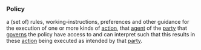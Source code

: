 ### Policy

a (set of) rules, working-instructions, preferences and other guidance for the execution of one or more kinds of <a href="https://essif-lab.github.io/framework/docs/terms/action" hovertext="Action: something that is actually done (a 'unit of work' that is executed) by a single Actor (on behalf of a given Party), as a single operation, in a specific context.">action</a>, that <a href="https://essif-lab.github.io/framework/docs/terms/agent" hovertext="Agent (of a Party): an Actor that is executing an Action on behalf of a Party (called the Principal of that Actor).">agent</a> of the <a href="https://essif-lab.github.io/framework/docs/terms/party" hovertext="Party: an Entity that sets its Objectives, maintains its Knowledge, and uses that Knowledge to pursue its Objectives in an autonomous (sovereign) manner. Humans and Organizations are the typical examples.">party</a> that <a href="https://essif-lab.github.io/framework/docs/terms/governance" hovertext="Governance: the act or process of governing or overseeing the realization of (the results associated with) a set of Objectives by the Owner of these Objectives, in order to ensure they will be fit for the purposes that this Owner intends to use them for.">governs</a> the policy have access to and can interpret such that this results in these <a href="https://essif-lab.github.io/framework/docs/terms/action" hovertext="Action: something that is actually done (a 'unit of work' that is executed) by a single Actor (on behalf of a given Party), as a single operation, in a specific context.">action</a> being executed as intended by that <a href="https://essif-lab.github.io/framework/docs/terms/party" hovertext="Party: an Entity that sets its Objectives, maintains its Knowledge, and uses that Knowledge to pursue its Objectives in an autonomous (sovereign) manner. Humans and Organizations are the typical examples.">party</a>.